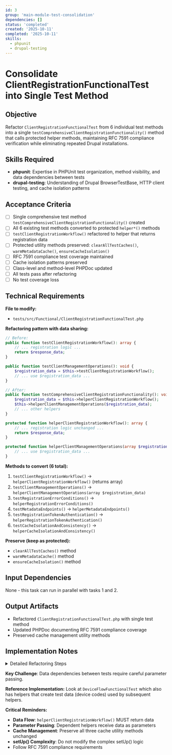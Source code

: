 ```yaml
---
id: 3
group: 'main-module-test-consolidation'
dependencies: []
status: 'completed'
created: '2025-10-11'
completed: '2025-10-11'
skills:
  - phpunit
  - drupal-testing
---
```


# Consolidate ClientRegistrationFunctionalTest into Single Test Method

## Objective

Refactor `ClientRegistrationFunctionalTest` from 6 individual test methods into a single `testComprehensiveClientRegistrationFunctionality()` method that calls protected helper methods, maintaining RFC 7591 compliance verification while eliminating repeated Drupal installations.

## Skills Required

- **phpunit**: Expertise in PHPUnit test organization, method visibility, and data dependencies between tests
- **drupal-testing**: Understanding of Drupal BrowserTestBase, HTTP client testing, and cache isolation patterns

## Acceptance Criteria

- [ ] Single comprehensive test method `testComprehensiveClientRegistrationFunctionality()` created
- [ ] All 6 existing test methods converted to protected `helper*()` methods
- [ ] `testClientRegistrationWorkflow()` refactored to helper that returns registration data
- [ ] Protected utility methods preserved: `clearAllTestCaches()`, `warmMetadataCache()`, `ensureCacheIsolation()`
- [ ] RFC 7591 compliance test coverage maintained
- [ ] Cache isolation patterns preserved
- [ ] Class-level and method-level PHPDoc updated
- [ ] All tests pass after refactoring
- [ ] No test coverage loss

## Technical Requirements

**File to modify:**

- `tests/src/Functional/ClientRegistrationFunctionalTest.php`

**Refactoring pattern with data sharing:**

```php
// Before:
public function testClientRegistrationWorkflow(): array {
    // ... registration logic ...
    return $response_data;
}

public function testClientManagementOperations(): void {
    $registration_data = $this->testClientRegistrationWorkflow();
    // ... use $registration_data ...
}

// After:
public function testComprehensiveClientRegistrationFunctionality(): void {
    $registration_data = $this->helperClientRegistrationWorkflow();
    $this->helperClientManagementOperations($registration_data);
    // ... other helpers
}

protected function helperClientRegistrationWorkflow(): array {
    // ... registration logic unchanged ...
    return $response_data;
}

protected function helperClientManagementOperations(array $registration_data): void {
    // ... use $registration_data ...
}
```

**Methods to convert (6 total):**

1. `testClientRegistrationWorkflow()` → `helperClientRegistrationWorkflow()` (returns array)
2. `testClientManagementOperations()` → `helperClientManagementOperations(array $registration_data)`
3. `testRegistrationErrorConditions()` → `helperRegistrationErrorConditions()`
4. `testMetadataEndpoints()` → `helperMetadataEndpoints()`
5. `testRegistrationTokenAuthentication()` → `helperRegistrationTokenAuthentication()`
6. `testCacheIsolationAndConsistency()` → `helperCacheIsolationAndConsistency()`

**Preserve (keep as protected):**

- `clearAllTestCaches()` method
- `warmMetadataCache()` method
- `ensureCacheIsolation()` method

## Input Dependencies

None - this task can run in parallel with tasks 1 and 2.

## Output Artifacts

- Refactored `ClientRegistrationFunctionalTest.php` with single test method
- Updated PHPDoc documenting RFC 7591 compliance coverage
- Preserved cache management utility methods

## Implementation Notes

<details>
<summary>Detailed Refactoring Steps</summary>

### Step 1: Analyze Data Dependencies

The `testClientRegistrationWorkflow()` method **returns data** used by other tests:

```php
public function testClientRegistrationWorkflow(): array {
  // ... registration logic ...
  return $response_data; // Contains client_id, registration_access_token, etc.
}

public function testClientManagementOperations(): void {
  $registration_data = $this->testClientRegistrationWorkflow();
  $client_id = $registration_data['client_id'];
  // ... uses registration data ...
}
```

**Solution**: Convert to helper that returns data and pass it to dependent helpers.

### Step 2: Create Comprehensive Test Method

```php
/**
 * Comprehensive client registration functionality test.
 *
 * Tests all RFC 7591 client registration and management scenarios
 * sequentially using a shared Drupal instance for optimal performance.
 * This consolidation reduces test execution time by eliminating repeated
 * Drupal installations.
 *
 * RFC 7591 compliance test coverage includes:
 * - Client registration workflow (POST /oauth/register)
 * - Client metadata retrieval (GET /oauth/register/{client_id})
 * - Client metadata updates (PUT /oauth/register/{client_id})
 * - Registration error conditions (empty body, invalid JSON, invalid URIs)
 * - OAuth metadata endpoints (RFC 8414, RFC 9728)
 * - Registration access token authentication
 * - Cache isolation and consistency across contexts
 *
 * All scenarios execute sequentially, maintaining test isolation through
 * proper cache clearing and state management in helper methods.
 *
 * @see https://datatracker.ietf.org/doc/html/rfc7591
 */
public function testComprehensiveClientRegistrationFunctionality(): void {
  // Register a client and get registration data
  $registration_data = $this->helperClientRegistrationWorkflow();

  // Test client management using registration data
  $this->helperClientManagementOperations($registration_data);

  // Test error handling
  $this->helperRegistrationErrorConditions();

  // Test metadata endpoints
  $this->helperMetadataEndpoints();

  // Test registration token authentication
  $this->helperRegistrationTokenAuthentication($registration_data);

  // Test cache isolation
  $this->helperCacheIsolationAndConsistency();
}
```

### Step 3: Refactor testClientRegistrationWorkflow

This is the **critical refactoring** because other tests depend on its return value:

```php
/**
 * Helper: Tests RFC 7591 client registration workflow.
 *
 * Validates that clients can register dynamically via the OAuth registration
 * endpoint and receive proper credentials and metadata.
 *
 * @return array<string, mixed>
 *   The client registration response data containing client_id,
 *   client_secret, registration_access_token, and registration_client_uri.
 */
protected function helperClientRegistrationWorkflow(): array {
  // Prepare valid RFC 7591 client registration request
  $client_metadata = [
    'client_name' => 'Test OAuth Client',
    'redirect_uris' => ['https://example.com/callback'],
    'grant_types' => ['authorization_code', 'refresh_token'],
    'response_types' => ['code'],
    'scope' => 'openid profile',
    'client_uri' => 'https://example.com',
    'logo_uri' => 'https://example.com/logo.png',
    'contacts' => ['admin@example.com'],
  ];

  // Make POST request to registration endpoint
  try {
    $response = $this->httpClient->post($this->buildUrl('/oauth/register'), [
      RequestOptions::JSON => $client_metadata,
      RequestOptions::HEADERS => [
        'Content-Type' => 'application/json',
        'Accept' => 'application/json',
      ],
      RequestOptions::HTTP_ERRORS => TRUE,
    ]);
  }
  catch (\Exception $e) {
    $this->fail('Registration request failed: ' . $e->getMessage());
  }

  // Validate RFC 7591 response
  $this->assertEquals(200, $response->getStatusCode());
  $response->getBody()->rewind();
  $response_data = Json::decode($response->getBody()->getContents());

  // Assert required fields
  $this->assertNotEmpty($response_data['client_id']);
  $this->assertNotEmpty($response_data['client_secret']);
  $this->assertNotEmpty($response_data['registration_access_token']);
  $this->assertStringContainsString('/oauth/register/', $response_data['registration_client_uri']);

  // Assert metadata preservation
  $this->assertEquals('Test OAuth Client', $response_data['client_name']);
  $this->assertEquals(['https://example.com/callback'], $response_data['redirect_uris']);

  return $response_data;
}
```

### Step 4: Refactor Dependent Test Methods

Methods that previously called `testClientRegistrationWorkflow()` now receive data as parameter:

```php
/**
 * Helper: Tests client management operations using registration access token.
 *
 * Validates GET (read) and PUT (update) operations for registered clients.
 *
 * @param array<string, mixed> $registration_data
 *   Client registration data from helperClientRegistrationWorkflow().
 */
protected function helperClientManagementOperations(array $registration_data): void {
  $client_id = $registration_data['client_id'];
  $access_token = $registration_data['registration_access_token'];

  // Test GET client metadata
  $get_response = $this->httpClient->get($this->buildUrl("/oauth/register/{$client_id}"), [
    RequestOptions::HEADERS => [
      'Authorization' => "Bearer {$access_token}",
      'Accept' => 'application/json',
    ],
  ]);

  $this->assertEquals(200, $get_response->getStatusCode());
  // ... rest of test logic unchanged ...
}
```

### Step 5: Convert Independent Test Methods

Methods without dependencies are straightforward conversions:

```php
/**
 * Helper: Tests registration error conditions.
 *
 * Validates error handling for empty requests, invalid JSON, and invalid
 * redirect URIs per RFC 7591 error codes.
 */
protected function helperRegistrationErrorConditions(): void {
  // Test empty request body
  $response = $this->httpClient->post($this->buildUrl('/oauth/register'), [
    RequestOptions::HEADERS => [
      'Content-Type' => 'application/json',
      'Accept' => 'application/json',
    ],
    RequestOptions::HTTP_ERRORS => FALSE,
  ]);

  $this->assertEquals(400, $response->getStatusCode());
  // ... rest of test logic unchanged ...
}
```

### Step 6: Preserve Cache Management Utilities

These methods should remain **protected** (not converted to helpers):

```php
/**
 * Clears all test-relevant caches for proper isolation.
 */
protected function clearAllTestCaches(): void {
  // ... existing implementation unchanged ...
}

/**
 * Warms the metadata cache for consistent test performance.
 */
protected function warmMetadataCache(): void {
  // ... existing implementation unchanged ...
}

/**
 * Ensures cache isolation before critical test operations.
 */
protected function ensureCacheIsolation(): void {
  // ... existing implementation unchanged ...
}
```

These are **utility methods** used by multiple helpers, not test scenarios themselves.

### Step 7: Handle setUp() Special Logic

The `setUp()` method has **special cache management and configuration**:

```php
protected function setUp(): void {
  parent::setUp();

  // ... HTTP client setup ...

  // Install entity base fields
  // ... field installation logic ...

  // Perform comprehensive cache clearing
  $this->clearAllTestCaches();

  // Ensure container rebuilt
  $this->rebuildContainer();

  // Test auto-detection mechanism
  // ... config and metadata service testing ...

  // Clear caches and warm metadata cache
  $this->clearAllTestCaches();
  $this->warmMetadataCache();
  $this->rebuildContainer();
}
```

**Do NOT modify setUp()** - this critical setup ensures the test environment is properly configured.

### Step 8: Update Class-level PHPDoc

```php
/**
 * Functional tests for RFC 7591 OAuth Dynamic Client Registration.
 *
 * Tests consolidated into a single comprehensive test method for performance
 * optimization while maintaining full RFC 7591 compliance coverage.
 *
 * @see https://datatracker.ietf.org/doc/html/rfc7591
 */
#[Group('simple_oauth_21')]
#[Group('functional')]
class ClientRegistrationFunctionalTest extends BrowserTestBase {
```

### Step 9: Run Tests

```bash
cd /var/www/html && vendor/bin/phpunit web/modules/contrib/simple_oauth_21/tests/src/Functional/ClientRegistrationFunctionalTest.php
```

Verify:

- Client registration workflow executes and returns data
- Dependent helpers receive and use registration data correctly
- Cache isolation patterns work correctly
- All assertions pass

</details>

**Key Challenge**: Data dependencies between tests require careful parameter passing.

**Reference Implementation:**
Look at `DeviceFlowFunctionalTest` which also has helpers that create test data (device codes) used by subsequent helpers.

**Critical Reminders:**

- **Data Flow**: `helperClientRegistrationWorkflow()` MUST return data
- **Parameter Passing**: Dependent helpers receive data as parameters
- **Cache Management**: Preserve all three cache utility methods unchanged
- **setUp() Complexity**: Do not modify the complex setUp() logic
- Follow RFC 7591 compliance requirements
